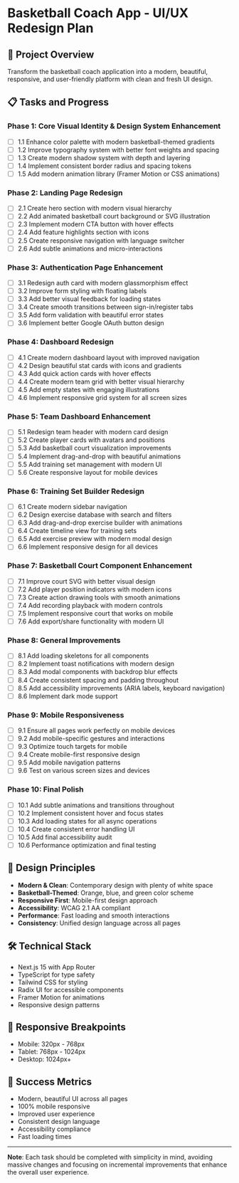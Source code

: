 # Basketball Coach App - UI/UX Redesign Plan

## 🎯 Project Overview
Transform the basketball coach application into a modern, beautiful, responsive, and user-friendly platform with clean and fresh UI design.

## 📋 Tasks and Progress

### Phase 1: Core Visual Identity & Design System Enhancement
- [ ] 1.1 Enhance color palette with modern basketball-themed gradients
- [ ] 1.2 Improve typography system with better font weights and spacing
- [ ] 1.3 Create modern shadow system with depth and layering
- [ ] 1.4 Implement consistent border radius and spacing tokens
- [ ] 1.5 Add modern animation library (Framer Motion or CSS animations)

### Phase 2: Landing Page Redesign
- [ ] 2.1 Create hero section with modern visual hierarchy
- [ ] 2.2 Add animated basketball court background or SVG illustration
- [ ] 2.3 Implement modern CTA button with hover effects
- [ ] 2.4 Add feature highlights section with icons
- [ ] 2.5 Create responsive navigation with language switcher
- [ ] 2.6 Add subtle animations and micro-interactions

### Phase 3: Authentication Page Enhancement
- [ ] 3.1 Redesign auth card with modern glassmorphism effect
- [ ] 3.2 Improve form styling with floating labels
- [ ] 3.3 Add better visual feedback for loading states
- [ ] 3.4 Create smooth transitions between sign-in/register tabs
- [ ] 3.5 Add form validation with beautiful error states
- [ ] 3.6 Implement better Google OAuth button design

### Phase 4: Dashboard Redesign
- [ ] 4.1 Create modern dashboard layout with improved navigation
- [ ] 4.2 Design beautiful stat cards with icons and gradients
- [ ] 4.3 Add quick action cards with hover effects
- [ ] 4.4 Create modern team grid with better visual hierarchy
- [ ] 4.5 Add empty states with engaging illustrations
- [ ] 4.6 Implement responsive grid system for all screen sizes

### Phase 5: Team Dashboard Enhancement
- [ ] 5.1 Redesign team header with modern card design
- [ ] 5.2 Create player cards with avatars and positions
- [ ] 5.3 Add basketball court visualization improvements
- [ ] 5.4 Implement drag-and-drop with beautiful animations
- [ ] 5.5 Add training set management with modern UI
- [ ] 5.6 Create responsive layout for mobile devices

### Phase 6: Training Set Builder Redesign
- [ ] 6.1 Create modern sidebar navigation
- [ ] 6.2 Design exercise database with search and filters
- [ ] 6.3 Add drag-and-drop exercise builder with animations
- [ ] 6.4 Create timeline view for training sets
- [ ] 6.5 Add exercise preview with modern modal design
- [ ] 6.6 Implement responsive design for all devices

### Phase 7: Basketball Court Component Enhancement
- [ ] 7.1 Improve court SVG with better visual design
- [ ] 7.2 Add player position indicators with modern icons
- [ ] 7.3 Create action drawing tools with smooth animations
- [ ] 7.4 Add recording playback with modern controls
- [ ] 7.5 Implement responsive court that works on mobile
- [ ] 7.6 Add export/share functionality with modern UI

### Phase 8: General Improvements
- [ ] 8.1 Add loading skeletons for all components
- [ ] 8.2 Implement toast notifications with modern design
- [ ] 8.3 Add modal components with backdrop blur effects
- [ ] 8.4 Create consistent spacing and padding throughout
- [ ] 8.5 Add accessibility improvements (ARIA labels, keyboard navigation)
- [ ] 8.6 Implement dark mode support

### Phase 9: Mobile Responsiveness
- [ ] 9.1 Ensure all pages work perfectly on mobile devices
- [ ] 9.2 Add mobile-specific gestures and interactions
- [ ] 9.3 Optimize touch targets for mobile
- [ ] 9.4 Create mobile-first responsive design
- [ ] 9.5 Add mobile navigation patterns
- [ ] 9.6 Test on various screen sizes and devices

### Phase 10: Final Polish
- [ ] 10.1 Add subtle animations and transitions throughout
- [ ] 10.2 Implement consistent hover and focus states
- [ ] 10.3 Add loading states for all async operations
- [ ] 10.4 Create consistent error handling UI
- [ ] 10.5 Add final accessibility audit
- [ ] 10.6 Performance optimization and final testing

## 🎨 Design Principles
- **Modern & Clean**: Contemporary design with plenty of white space
- **Basketball-Themed**: Orange, blue, and green color scheme
- **Responsive First**: Mobile-first design approach
- **Accessibility**: WCAG 2.1 AA compliant
- **Performance**: Fast loading and smooth interactions
- **Consistency**: Unified design language across all pages

## 🛠️ Technical Stack
- Next.js 15 with App Router
- TypeScript for type safety
- Tailwind CSS for styling
- Radix UI for accessible components
- Framer Motion for animations
- Responsive design patterns

## 📱 Responsive Breakpoints
- Mobile: 320px - 768px
- Tablet: 768px - 1024px  
- Desktop: 1024px+

## 🎯 Success Metrics
- Modern, beautiful UI across all pages
- 100% mobile responsive
- Improved user experience
- Consistent design language
- Accessibility compliance
- Fast loading times

---

**Note**: Each task should be completed with simplicity in mind, avoiding massive changes and focusing on incremental improvements that enhance the overall user experience.
